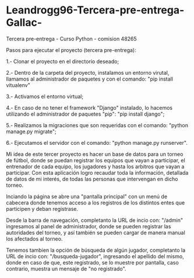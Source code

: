 # Leandrogg96-Tercera-pre-entrega-Gallac-
Tercera pre-entrega - Curso Python - comision 48265

Pasos para ejecutar el proyecto (tercera pre-entrega):

1.- Clonar el proyecto en el directorio deseado;

2.- Dentro de la carpeta del proyecto, instalamos un entorno virutal, llamamos al administrador de paquetes y con el comando: "pip install vitualenv"

3.- Activamos el entorno virtual;

4.- En caso de no tener el framework "Django" instalado, lo hacemos utilizando el administrador de paquetes "pip": "pip install django";

5.- Realizamos la migraciones que son requeridas con el comando: "python manage.py migrate";

6.- Ejecutamos el servidor con el comando: "python manage.py runserver".


  Mi idea de este tercer proyecto es hacer un base de datos para un torneo de fútbol, donde se puedan registrar los equipos que vayan a participar,
el entrenador de cada equipo, los jugadores y hasta los arbitros que vayan a participar. Con esta aplicación logro recaudar toda la información, detallada de datos de mi interés,
de todas las personas que intervengan en dicho torneo.

  Inciando la página se abre una "pantalla principal" con un menú de cabecera donde tenemos acceso a los registros de los distintos entes que participen 
y deban registrase. 

  Desde la barra de navegación, completanto la URL de incio con: "/admin" ingresamos al panel de administrador, donde se pueden registrar las autoridades del torneo, y así
también se pueden cargar de manera manual los afectados al torneo. 
  
  Tenemos tambien la opción de búsqueda de algún jugador, completanto la URL de incio con: "/busqueda-jugador", ingresando el apellido del mismo, donde en caso de que,
este registrado, se lo muestre por pantalla, caso contrario, muestra un mensaje de "no registrado".

